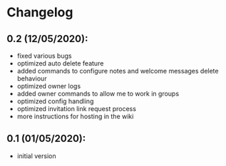 # Changelog
## 0.2 (12/05/2020):
- fixed various bugs
- optimized auto delete feature
- added commands to configure notes and welcome messages delete behaviour
- optimized owner logs
- added owner commands to allow me to work in groups
- optimized config handling 
- optimized invitation link request process
- more instructions for hosting in the wiki

## 0.1 (01/05/2020):
- initial version